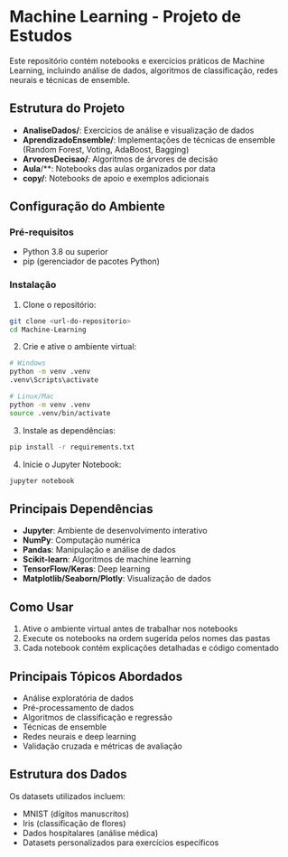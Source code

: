 # Machine Learning - Projeto de Estudos

Este repositório contém notebooks e exercícios práticos de Machine Learning, incluindo análise de dados, algoritmos de classificação, redes neurais e técnicas de ensemble.

## Estrutura do Projeto

- **AnaliseDados/**: Exercícios de análise e visualização de dados
- **AprendizadoEnsemble/**: Implementações de técnicas de ensemble (Random Forest, Voting, AdaBoost, Bagging)
- **ArvoresDecisao/**: Algoritmos de árvores de decisão
- **Aula**/**: Notebooks das aulas organizados por data
- **copy/**: Notebooks de apoio e exemplos adicionais

## Configuração do Ambiente

### Pré-requisitos

- Python 3.8 ou superior
- pip (gerenciador de pacotes Python)

### Instalação

1. Clone o repositório:

```bash
git clone <url-do-repositorio>
cd Machine-Learning
```

2. Crie e ative o ambiente virtual:

```bash
# Windows
python -m venv .venv
.venv\Scripts\activate

# Linux/Mac
python -m venv .venv
source .venv/bin/activate
```

3. Instale as dependências:

```bash
pip install -r requirements.txt
```

4. Inicie o Jupyter Notebook:

```bash
jupyter notebook
```

## Principais Dependências

- **Jupyter**: Ambiente de desenvolvimento interativo
- **NumPy**: Computação numérica
- **Pandas**: Manipulação e análise de dados
- **Scikit-learn**: Algoritmos de machine learning
- **TensorFlow/Keras**: Deep learning
- **Matplotlib/Seaborn/Plotly**: Visualização de dados

## Como Usar

1. Ative o ambiente virtual antes de trabalhar nos notebooks
2. Execute os notebooks na ordem sugerida pelos nomes das pastas
3. Cada notebook contém explicações detalhadas e código comentado

## Principais Tópicos Abordados

- Análise exploratória de dados
- Pré-processamento de dados
- Algoritmos de classificação e regressão
- Técnicas de ensemble
- Redes neurais e deep learning
- Validação cruzada e métricas de avaliação

## Estrutura dos Dados

Os datasets utilizados incluem:

- MNIST (dígitos manuscritos)
- Iris (classificação de flores)
- Dados hospitalares (análise médica)
- Datasets personalizados para exercícios específicos
